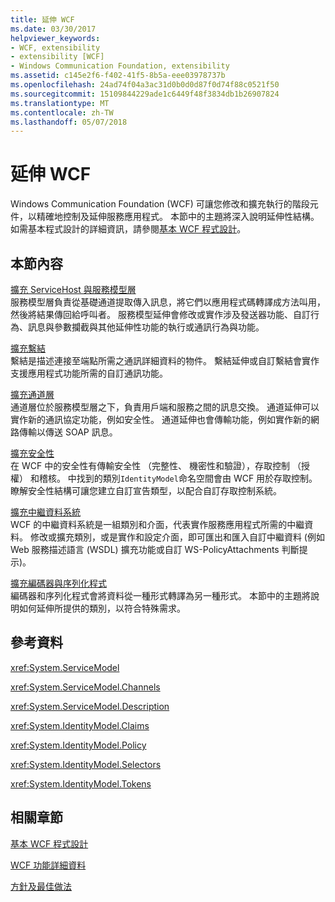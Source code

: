 ```yaml
---
title: 延伸 WCF
ms.date: 03/30/2017
helpviewer_keywords:
- WCF, extensibility
- extensibility [WCF]
- Windows Communication Foundation, extensibility
ms.assetid: c145e2f6-f402-41f5-8b5a-eee03978737b
ms.openlocfilehash: 24ad74f04a3ac31d0b0d0d87f0d74f88c0521f50
ms.sourcegitcommit: 15109844229ade1c6449f48f3834db1b26907824
ms.translationtype: MT
ms.contentlocale: zh-TW
ms.lasthandoff: 05/07/2018
---
```

# <a name="extending-wcf"></a>延伸 WCF
Windows Communication Foundation (WCF) 可讓您修改和擴充執行的階段元件，以精確地控制及延伸服務應用程式。 本節中的主題將深入說明延伸性結構。 如需基本程式設計的詳細資訊，請參閱[基本 WCF 程式設計](../../../../docs/framework/wcf/basic-wcf-programming.md)。  
  
## <a name="in-this-section"></a>本節內容  
 [擴充 ServiceHost 與服務模型層](../../../../docs/framework/wcf/extending/extending-servicehost-and-the-service-model-layer.md)  
 服務模型層負責從基礎通道提取傳入訊息，將它們以應用程式碼轉譯成方法叫用，然後將結果傳回給呼叫者。  服務模型延伸會修改或實作涉及發送器功能、自訂行為、訊息與參數攔截與其他延伸性功能的執行或通訊行為與功能。  
  
 [擴充繫結](../../../../docs/framework/wcf/extending/extending-bindings.md)  
 繫結是描述連接至端點所需之通訊詳細資料的物件。 繫結延伸或自訂繫結會實作支援應用程式功能所需的自訂通訊功能。  
  
 [擴充通道層](../../../../docs/framework/wcf/extending/extending-the-channel-layer.md)  
 通道層位於服務模型層之下，負責用戶端和服務之間的訊息交換。 通道延伸可以實作新的通訊協定功能，例如安全性。 通道延伸也會傳輸功能，例如實作新的網路傳輸以傳送 SOAP 訊息。  
  
 [擴充安全性](../../../../docs/framework/wcf/extending/extending-security.md)  
 在 WCF 中的安全性有傳輸安全性 （完整性、 機密性和驗證），存取控制 （授權） 和稽核。 中找到的類別`IdentityModel`命名空間會由 WCF 用於存取控制。 瞭解安全性結構可讓您建立自訂宣告類型，以配合自訂存取控制系統。  
  
 [擴充中繼資料系統](../../../../docs/framework/wcf/extending/extending-the-metadata-system.md)  
 WCF 的中繼資料系統是一組類別和介面，代表實作服務應用程式所需的中繼資料。 修改或擴充類別，或是實作和設定介面，即可匯出和匯入自訂中繼資料 (例如 Web 服務描述語言 (WSDL) 擴充功能或自訂 WS-PolicyAttachments 判斷提示)。  
  
 [擴充編碼器與序列化程式](../../../../docs/framework/wcf/extending/extending-encoders-and-serializers.md)  
 編碼器和序列化程式會將資料從一種形式轉譯為另一種形式。 本節中的主題將說明如何延伸所提供的類別，以符合特殊需求。  
  
## <a name="reference"></a>參考資料  
 <xref:System.ServiceModel>  
  
 <xref:System.ServiceModel.Channels>  
  
 <xref:System.ServiceModel.Description>  
  
 <xref:System.IdentityModel.Claims>  
  
 <xref:System.IdentityModel.Policy>  
  
 <xref:System.IdentityModel.Selectors>  
  
 <xref:System.IdentityModel.Tokens>  
  
## <a name="related-sections"></a>相關章節  
 [基本 WCF 程式設計](../../../../docs/framework/wcf/basic-wcf-programming.md)  
  
 [WCF 功能詳細資料](../../../../docs/framework/wcf/feature-details/index.md)  
  
 [方針及最佳做法](../../../../docs/framework/wcf/guidelines-and-best-practices.md)
